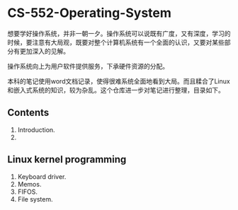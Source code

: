 # CS-552-Operating-System

想要学好操作系统，并非一朝一夕。操作系统可以说既有广度，又有深度，学习的时候，要注意有大局观，既要对整个计算机系统有一个全面的认识，又要对某些部分有更加深入的见解。

操作系统向上为用户软件提供服务，下承硬件资源的分配。

本科的笔记使用word文档记录，使得很难系统全面地看到大局。而且糅合了Linux和嵌入式系统的知识，较为杂乱。这个仓库进一步对笔记进行整理，目录如下。

## Contents
1. Introduction.
2. 

## Linux kernel programming
1. Keyboard driver.
2. Memos.
3. FIFOS.
4. File system.

